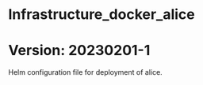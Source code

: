 # Infrastructure_docker_alice
# Version: 20230201-1

Helm configuration file for deployment of alice.
